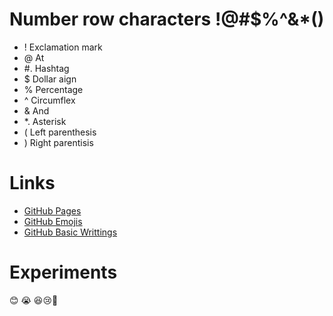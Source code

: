 # Number row characters !@#$%^&*()
- ! Exclamation mark
- @ At
- #. Hashtag
- $ Dollar aign
- % Percentage
- ^ Circumflex
- & And
- *. Asterisk
- ( Left parenthesis
- ) Right parentisis
# Links
- [GitHub Pages](https://pages.github.com/)
- [GitHub Emojis](https://gist.github.com/rxaviers/7360908)
- [GitHub Basic Writtings](https://docs.github.com/en/get-started/writing-on-github/getting-started-with-writing-and-formatting-on-github/basic-writing-and-formatting-syntax)

# Experiments
😊 😭 😆😢👋

